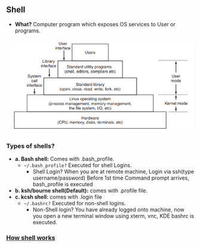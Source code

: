 ## Shell
- **What?** Computer program which exposes OS services to User or programs.

<img src=shell.PNG width=500 />

### Types of shells?    
- **a. Bash shell:** Comes with .bash_profile.
  - `~/.bash_profile?` Executed for shell Logins. 
    - Shell Login? When you are at remote machine, Login via ssh(type username/password) Before 1st time Command prompt arrives, bash_profile is executed
- **b. ksh/bourne shell(Default):** comes with .profile file.   
- **c. kcsh shell:** comes with .login file
  - `~/.bashrc?` Executed for non-shell logins.
    - Non-Shell login? You have already logged onto machine, now you open a new terminal window using xterm, vnc, KDE bashrc is executed.

### [How shell works](How_Shell_Works)
